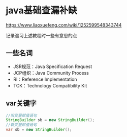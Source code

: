 # java基础查漏补缺

https://www.liaoxuefeng.com/wiki/1252599548343744

记录温习上述教程时一些有意思的点

## 一些名词

- JSR规范：Java Specification Request
- JCP组织：Java Community Process
- RI：Reference Implementation
- TCK：Technology Compatibility Kit

## var关键字

```java
//旧变量赋值语句
StringBuilder sb = new StringBuilder();
//新变量赋值语句
var sb = new StringBuilder();
```